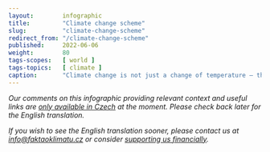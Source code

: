 ```yaml
---
layout:        infographic
title:         "Climate change scheme"
slug:          "climate-change-scheme"
redirect_from: "/climate-change-scheme"
published:     2022-06-06
weight:        80
tags-scopes:   [ world ]
tags-topics:   [ climate ]
caption:       "Climate change is not just a change of temperature – this umbrella term covers a number of interrelated phenomena. The change of one factor (e.g. higher concentrations of CO2 in the atmosphere) results in a long causal chain."
---
```


_Our comments on this infographic providing relevant context and useful links are [only available in Czech](https://faktaoklimatu.cz/infografiky/schema-klimaticke-zmeny) at the moment. Please check back later for the English translation._

_If you wish to see the English translation sooner, please contact us at [info@faktaoklimatu.cz](mailto:info@faktaoklimatu.cz) or consider [supporting us financially](https://www.darujme.cz/projekt/1203742)._
